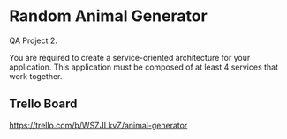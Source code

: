 # Random Animal Generator
QA Project 2.

You are required to create a service-oriented architecture for your application. This application must be composed of at least 4 services that work together.

## Trello Board

https://trello.com/b/WSZJLkvZ/animal-generator
